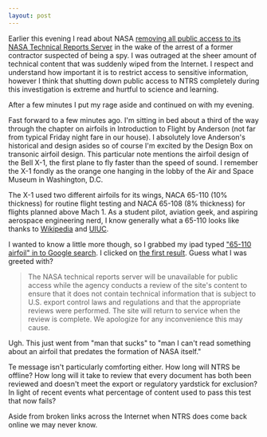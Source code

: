 ```yaml
---
layout: post
---
```

Earlier this evening I read about NASA [removing all public access to its NASA Technical Reports Server](http://www.space.com/20355-nasa-chinese-spy-reports-database.html) in the wake of the arrest of a former contractor suspected of being a spy.  I was outraged at the sheer amount of technical content that was suddenly wiped from the Internet.  I respect and understand how important it is to restrict access to sensitive information, however I think that shutting down public access to NTRS completely during this investigation is extreme and hurtful to science and learning.

After a few minutes I put my rage aside and continued on with my evening.

Fast forward to a few minutes ago.  I'm sitting in bed about a third of the way through the chapter on airfoils in Introduction to Flight by Anderson (not far from typical Friday night fare in our house).  I absolutely love Anderson's historical and design asides so of course I'm excited by the Design Box on transonic airfoil design.  This particular note mentions the airfoil design of the Bell X-1, the first plane to fly faster than the speed of sound.  I remember the X-1 fondly as the orange one hanging in the lobby of the Air and Space Museum in Washington, D.C.

The X-1 used two different airfoils for its wings, NACA 65-110 (10% thickness) for routine flight testing and NACA 65-108 (8% thickness) for flights planned above Mach 1.  As a student pilot, aviation geek, and aspiring aerospace engineering nerd, I know generally what a 65-110 looks like thanks to [Wikipedia](http://en.wikipedia.org/wiki/NACA_airfoil#6-series) and [UIUC](http://www.ae.illinois.edu/m-selig/ads/coord_database.html).

I wanted to know a little more though, so I grabbed my ipad typed ["65-110 airfoil" in to Google search](http://www.ae.illinois.edu/m-selig/ads/coord_database.html).  I clicked on [the first result](http://naca.larc.nasa.gov/search.jsp?R=19930093972&qs=N%3D4294964762%2B4294966195%26Nn%3D123%257CCollection%257CNASA).  Guess what I was greeted with?

> The NASA technical reports server will be unavailable for public access 
> while the agency conducts a review of the site's content to ensure that it 
> does not contain technical information that is subject to U.S. export control laws
> and regulations and that the appropriate reviews were performed. 
> The site will return to service when the review is complete. 
> We apologize for any inconvenience this may cause.

Ugh.  This just went from "man that sucks" to "man I can't read something about an airfoil that predates the formation of NASA itself."

Te message isn't particularly comforting either.  How long will NTRS be offline?  How long will it take to review that every document has both been reviewed and doesn't meet the export or regulatory yardstick for exclusion? In light of recent events what percentage of content used to pass this test that now fails?

Aside from broken links across the Internet when NTRS does come back online we may never know.
